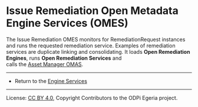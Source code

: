 <!-- SPDX-License-Identifier: CC-BY-4.0 -->
<!-- Copyright Contributors to the ODPi Egeria project. -->


# Issue Remediation Open Metadata Engine Services (OMES)

The Issue Remediation OMES monitors for RemediationRequest instances and runs the requested 
remediation service. Examples of remediation services are duplicate linking and consolidating.
It loads **Open Remediation Engines**,
runs **Open Remediation Services** and  
calls the [Asset Manager OMAS](../../access-services/asset-manager).


----
* Return to the [Engine Services](..)

----
License: [CC BY 4.0](https://creativecommons.org/licenses/by/4.0/),
Copyright Contributors to the ODPi Egeria project.